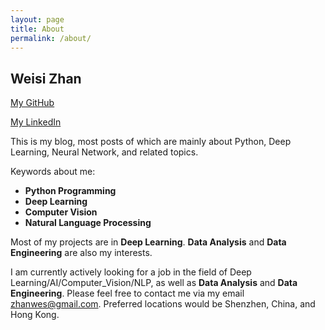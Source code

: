 ```yaml
---
layout: page
title: About
permalink: /about/
---
```


## Weisi Zhan

[My GitHub](https://github.com/wszhan)

[My LinkedIn](https://www.linkedin.com/in/weisi-zhan-065205a2/)

This is my blog, most posts of which are mainly about Python, Deep Learning, Neural Network, and related topics.

Keywords about me:
* **Python Programming**
* **Deep Learning**
* **Computer Vision**
* **Natural Language Processing**

Most of my projects are in **Deep Learning**.
**Data Analysis** and **Data Engineering** are also my interests.

I am currently actively looking for a job in the field of Deep Learning/AI/Computer_Vision/NLP, as well as **Data Analysis** and **Data Engineering**. Please feel free to contact me via my email <zhanwes@gmail.com>. Preferred locations would be Shenzhen, China, and Hong Kong.